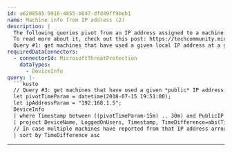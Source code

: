 ```yaml
---
id: a6208585-9910-4855-b847-dfd49ff9beb1
name: Machine info from IP address (2)
description: |
  The following queries pivot from an IP address assigned to a machine to the relevant machine or logged-on users.
  To read more about it, check out this post: https://techcommunity.microsoft.com/t5/What-s-New/Advanced-hunting-now-includes-network-adapters-information/m-p/224402#M74.
  Query #1: get machines that have used a given local IP address at a given time - as configured on their network adapters.
requiredDataConnectors:
  - connectorId: MicrosoftThreatProtection
    dataTypes:
      - DeviceInfo
query: |-
  ```kusto
  // Query #3: get machines that have used a given *public* IP address at a given time - as seen in their communications with the WDATP cloud
  let pivotTimeParam = datetime(2018-07-15 19:51:00);
  let ipAddressParam = "192.168.1.5";
  DeviceInfo
  | where Timestamp between ((pivotTimeParam-15m) .. 30m) and PublicIP == ipAddressParam
  | project DeviceName, LoggedOnUsers, Timestamp, TimeDifference=abs(Timestamp-pivotTimeParam)
  // In case multiple machines have reported from that IP address arround that time, start with the ones reporting closest to pivotTimeParam
  | sort by TimeDifference asc
  ```
---
```


